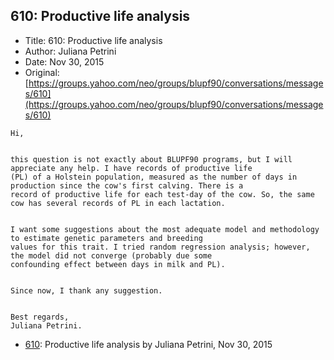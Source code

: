 ## 610: Productive life analysis

- Title: 610: Productive life analysis
- Author: Juliana Petrini
- Date: Nov 30, 2015
- Original: [https://groups.yahoo.com/neo/groups/blupf90/conversations/messages/610](https://groups.yahoo.com/neo/groups/blupf90/conversations/messages/610)

```
Hi, 


this question is not exactly about BLUPF90 programs, but I will appreciate any help. I have records of productive life
(PL) of a Holstein population, measured as the number of days in production since the cow's first calving. There is a
record of productive life for each test-day of the cow. So, the same cow has several records of PL in each lactation. 


I want some suggestions about the most adequate model and methodology to estimate genetic parameters and breeding
values for this trait. I tried random regression analysis; however, the model did not converge (probably due some
confounding effect between days in milk and PL). 


Since now, I thank any suggestion. 


Best regards, 
Juliana Petrini. 
```

- [610](0610.md): Productive life analysis by Juliana Petrini, Nov 30, 2015
